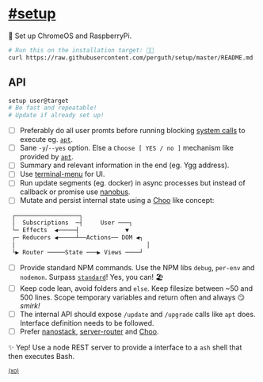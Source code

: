 # [\#setup](https://github.com/topics/tools)

📜 Set up ChromeOS and RaspberryPi.

```sh
# Run this on the installation target: 👩‍💻
curl https://raw.githubusercontent.com/perguth/setup/master/README.md | sudo sh
```

## API

```sh
setup user@target
# Be fast and repeatable!
# Update if already set up!
```

- [ ] Preferably do all user promts before running blocking [system calls](https://www.google.com/search?q=node+exec+or+spawn&rlz=1CAVNXA_enDE874&oq=node+exec+or+spawn&aqs=chrome..69i57j0l5.4637j0j7&sourceid=chrome&ie=UTF-8) to execute eg. [`apt`](http://manpages.ubuntu.com/manpages/xenial/man8/apt.8.html).
- [ ] Sane `-y`/`--yes` option. Else a `Choose [ YES / no ]` mechanism like provided by [`apt`](http://manpages.ubuntu.com/manpages/xenial/man8/apt.8.html).
- [ ] Summary and relevant information in the end (eg. Ygg address).
- [ ] Use [terminal-menu](https://github.com/substack/terminal-menu) for UI.
- [ ] Run update segments (eg. docker) in async processes but instead of callback or promise use [nanobus](https://github.com/choojs/nanobus).
- [ ] Mutate and persist internal state using a [Choo](https://github.com/choojs/choo/blob/v4.0.0-6/README.md#concepts) like concept:

```sh
 ┌──────────────────┐
 │  Subscriptions  ─┤     User ───┐
 └─ Effects  ◀─────┤             ▼
 ┌─ Reducers ◀─────┴──Actions── DOM ◀┐
 │                                     │
 └▶ Router ─────State ───▶ Views ────┘
 ```
 
 - [ ] Provide standard NPM commands. Use the NPM libs `debug`, `per-env` and `nodemon`. Surpass [`standard`](https://github.com/standard/standard)! Yes, you can! 🏖️
 - [ ] Keep code lean, avoid folders and `else`. Keep filesize between ~50 and 500 lines. Scope temporary variables and return often and always 😏 *smirk!*
 - [ ] The internal API should expose `/update` and `/upgrade` calls like `apt` does. Interface definition needs to be followed.
 - [ ] Prefer [nanostack](https://github.com/yoshuawuyts/nanostack), [server-router](https://github.com/yoshuawuyts/server-router) and [Choo](https://github.com/choojs/choo).

✨ Yep! Use a node REST server to provide a interface to a `ash` shell that then executes Bash.

<sup>[(xo)](https://github.com/perguth/ethical-design-manifesto)</sup>
